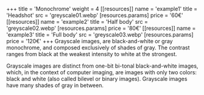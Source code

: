 +++
title = 'Monochrome'
weight = 4
[[resources]]
    name = 'example1'
    title = 'Headshot'
    src = 'greyscale01.webp'
    [resources.params]
        price = '60€'
[[resources]]
    name = 'example2'
    title = 'Half body'
    src = 'greyscale02.webp'
    [resources.params]
        price = '80€'
[[resources]]
    name = 'example3'
    title = 'Full body'
    src = 'greyscale03.webp'
    [resources.params]
        price = '120€'
+++
Grayscale images, are black-and-white or gray monochrome, and composed exclusively of shades of gray. The contrast ranges from black at the weakest intensity to white at the strongest.

Grayscale images are distinct from one-bit bi-tonal black-and-white images, which, in the context of computer imaging, are images with only two colors: black and white (also called bilevel or binary images). Grayscale images have many shades of gray in between. 
